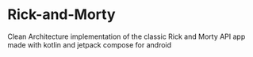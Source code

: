# Rick-and-Morty
Clean Architecture implementation of the classic Rick and Morty API app made with kotlin and jetpack compose for android
